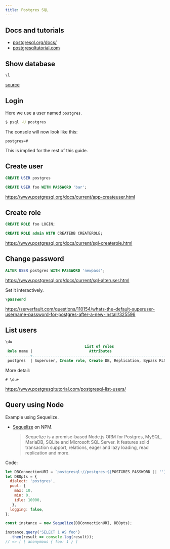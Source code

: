 ```yaml
---
title: Postgres SQL
---
```


## Docs and tutorials

- [postgresql.org/docs/](https://www.postgresql.org/docs/)
- [postgresqltutorial.com](https://www.postgresqltutorial.com/)


## Show database

```
\l
```

[source](https://www.postgresqltutorial.com/postgresql-show-databases/)

## Login

Here we use a user named `postgres`.

```sh
$ psql -U postgres
```

The console will now look like this:

```
postgres=#
```

This is implied for the rest of this guide.

## Create user

```sql
CREATE USER postgres
```

```sql
CREATE USER foo WITH PASSWORD 'bar';
```

https://www.postgresql.org/docs/current/app-createuser.html


## Create role


```sql
CREATE ROLE foo LOGIN;
```
```sql
CREATE ROLE admin WITH CREATEDB CREATEROLE;
```

https://www.postgresql.org/docs/current/sql-createrole.html


## Change password

```sql
ALTER USER postgres WITH PASSWORD 'newpass';
```

https://www.postgresql.org/docs/current/sql-alteruser.html

Set it interactively.

```sql
\password
```

https://serverfault.com/questions/110154/whats-the-default-superuser-username-password-for-postgres-after-a-new-install/325596

## List users

```sql
\du
                                   List of roles
 Role name |                         Attributes                         | Member of
-----------+------------------------------------------------------------+-----------
 postgres  | Superuser, Create role, Create DB, Replication, Bypass RLS | {}
```

More detail:

```
# \du+
```

https://www.postgresqltutorial.com/postgresql-list-users/



## Query using Node

Example using Sequelize.

- [Sequelize](https://www.npmjs.com/package/sequelize) on NPM.
	> Sequelize is a promise-based Node.js ORM for Postgres, MySQL, MariaDB, SQLite and Microsoft SQL Server. It features solid transaction support, relations, eager and lazy loading, read replication and more.

Code:

```javascript
let DBConnectionURI = `postgresql://postgres:${POSTGRES_PASSWORD || ''}@postgres:5432/postgres`;
let DBOpts = {
  dialect: 'postgres',
  pool: {
    max: 10,
    min: 0,
    idle: 10000,
   },
  logging: false,
};

const instance = new Sequelize(DBConnectionURI, DBOpts);

instance.query('SELECT 1 AS foo')
  .then(result => console.log(result));
// => [ [ anonymous { foo: 1 } ]
```
